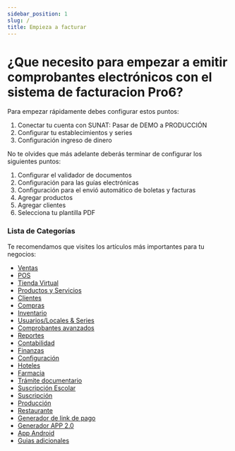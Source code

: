 ```yaml
---
sidebar_position: 1
slug: /
title: Empieza a facturar
---
```


# ¿Que necesito para empezar a emitir comprobantes electrónicos con el sistema de facturacion Pro6?

Para empezar rápidamente debes configurar estos puntos:
1. Conectar tu cuenta con SUNAT: Pasar de DEMO a PRODUCCIÓN
2. Configurar tu establecimientos y series
3. Configuración ingreso de dinero

No te olvides que más adelante deberás terminar de configurar los siguientes puntos:
1. Configurar el validador de documentos
2. Configuración para las guías electrónicas
3. Configuración para el envió automático de boletas y facturas
4. Agregar productos
5. Agregar clientes
6. Selecciona tu plantilla PDF


### Lista de Categorías
Te recomendamos que visites los artículos más importantes para tu negocios:
- [Ventas](ventas)
- [POS](pro6/pos)
- [Tienda Virtual](tienda-virtual)
- [Productos y Servicios](productos-servicios)
- [Clientes](clientes)
- [Compras](compras)
- [Inventario](inventario)
- [Usuarios/Locales & Series](usuarios-locales-series)
- [Comprobantes avanzados](comprobantes-avanzados)
- [Reportes](reportes)
- [Contabilidad](contabilidad)
- [Finanzas](finanzas)
- [Configuración](configuracion)
- [Hoteles](hoteles)
- [Farmacia](farmacia)
- [Trámite documentario](tramite-documentario)
- [Suscripción Escolar](suscripcion-escolar)
- [Suscripción](servicio-suscripcion)
- [Producción](produccion)
- [Restaurante](restaurante)
- [Generador de link de pago](generador-link-pagos)
- [Generador APP 2.0](generador-app-2)
- [App Android](app-para-facturacion)
- [Guias adicionales](guias-adicionales)